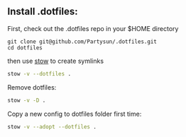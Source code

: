 ## Install .dotfiles:

First, check out the .dotfiles repo in your $HOME directory

```
git clone git@github.com/Partysun/.dotfiles.git
cd dotfiles
```

then use [stow](https://www.gnu.org/software/stow/) to create symlinks

```bash
stow -v --dotfiles .
```

Remove dotfiles:

```bash
stow -v -D .
```

Copy a new config to dotfiles folder first time:

```bash
stow -v --adopt --dotfiles .
```
